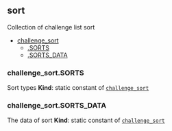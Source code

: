<a name="module_challenge_sort"></a>

## sort
Collection of challenge list sort

* [challenge_sort](#module_challenge_sort)
    * [.SORTS](#module_challenge_sort.BSORTS)
    * [.SORTS_DATA](#module_challenge_sort.SORTS_DATA)


<a name="module_challenge_sort.SORTS"></a>
### challenge_sort.SORTS
Sort types
**Kind**: static constant of [<code>challenge_sort</code>](#module_challenge_sort)  


<a name="module_challenge_sort.SORTS_DATA"></a>
### challenge_sort.SORTS_DATA
The data of sort
**Kind**: static constant of [<code>challenge_sort</code>](#module_challenge_sort)
